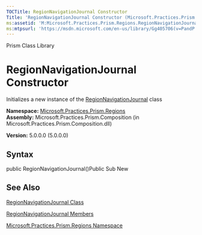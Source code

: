 ```yaml
---
TOCTitle: RegionNavigationJournal Constructor
Title: 'RegionNavigationJournal Constructor (Microsoft.Practices.Prism.Regions)'
ms:assetid: 'M:Microsoft.Practices.Prism.Regions.RegionNavigationJournal.\#ctor'
ms:mtpsurl: 'https://msdn.microsoft.com/en-us/library/Gg405706(v=PandP.50)'
---
```


Prism Class Library

RegionNavigationJournal Constructor
===================================

Initializes a new instance of the [RegionNavigationJournal](https://msdn.microsoft.com/t:microsoft.practices.prism.regions.regionnavigationjournal) class

**Namespace:** [Microsoft.Practices.Prism.Regions](https://msdn.microsoft.com/n:microsoft.practices.prism.regions)
**Assembly:** Microsoft.Practices.Prism.Composition (in Microsoft.Practices.Prism.Composition.dll)

**Version:** 5.0.0.0 (5.0.0.0)

## Syntax


public RegionNavigationJournal()Public Sub New

See Also
--------


[RegionNavigationJournal Class](https://msdn.microsoft.com/t:microsoft.practices.prism.regions.regionnavigationjournal)

[RegionNavigationJournal Members](https://msdn.microsoft.com/allmembers.t:microsoft.practices.prism.regions.regionnavigationjournal)

[Microsoft.Practices.Prism.Regions Namespace](https://msdn.microsoft.com/n:microsoft.practices.prism.regions)
